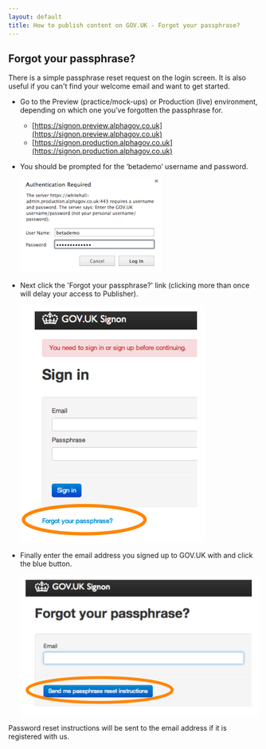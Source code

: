 ```yaml
---
layout: default
title: How to publish content on GOV.UK - Forgot your passphrase?
---
```


## Forgot your passphrase?

There is a simple passphrase reset request on the login screen. It is also useful if you can't find your welcome email and want to get started.

* Go to the Preview (practice/mock-ups) or Production (live) environment, depending on which one you’ve forgotten the passphrase for.

   * [https://signon.preview.alphagov.co.uk](https://signon.preview.alphagov.co.uk)
   * [https://signon.production.alphagov.co.uk](https://signon.production.alphagov.co.uk)

* You should be prompted for the ‘betademo’ username and password.

   ![Get an account 5](get-an-account-5.png)

* Next click the 'Forgot your passphrase?' link (clicking more than once will delay your access to Publisher).

   ![Forgot your password 1](forgot-your-password-1.png)

* Finally enter the email address you signed up to GOV.UK with and click the blue button. 

   ![Forgot your password 2](forgot-your-password-2.png)

Password reset instructions will be sent to the email address if it is registered with us.
